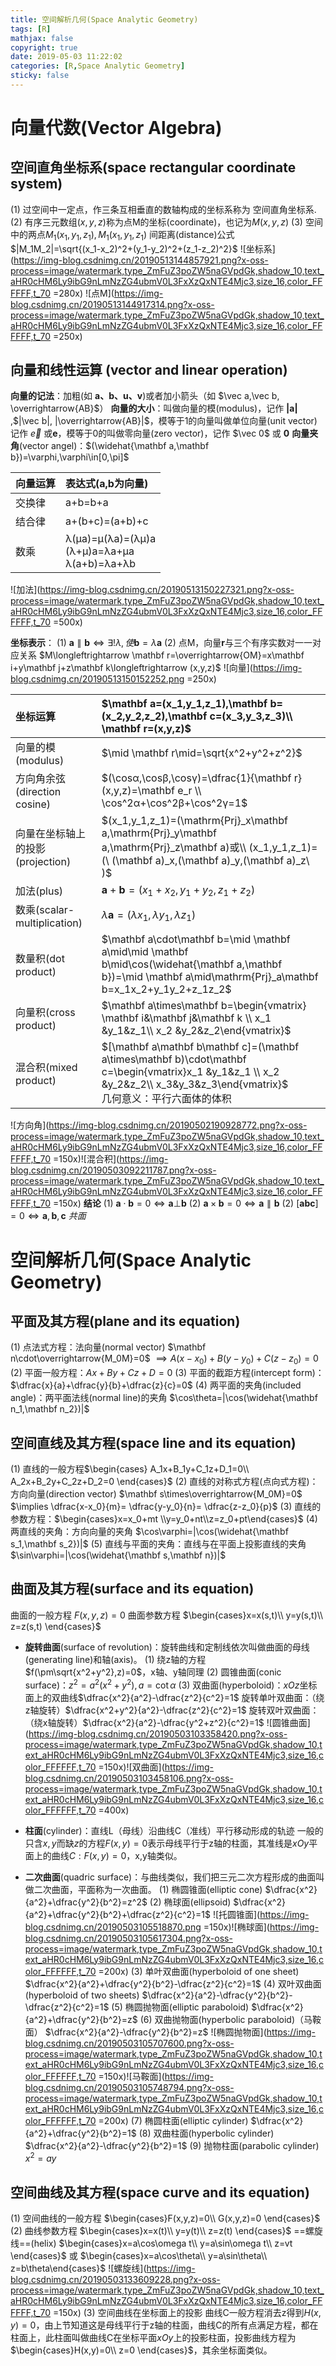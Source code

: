 ```yaml
---
title: 空间解析几何(Space Analytic Geometry)
tags: [R]
mathjax: false
copyright: true
date: 2019-05-03 11:22:02
categories: [R,Space Analytic Geometry]
sticky: false
---
```

<!-- more -->
# 向量代数(Vector Algebra)
## 空间直角坐标系(space rectangular coordinate system)
(1) 过空间中一定点，作三条互相垂直的数轴构成的坐标系称为
空间直角坐标系.
(2) 有序三元数组$(x,y,z)$称为点M的坐标(coordinate)，也记为$M(x,y,z)$
(3) 空间中的两点$M_1(x_1,y_1,z_1),M_1(x_1,y_1,z_1)$ 间距离(distance)公式
$|M_1M_2|=\sqrt{(x_1-x_2)^2+(y_1-y_2)^2+(z_1-z_2)^2}$
![坐标系](https://img-blog.csdnimg.cn/20190513144857921.png?x-oss-process=image/watermark,type_ZmFuZ3poZW5naGVpdGk,shadow_10,text_aHR0cHM6Ly9ibG9nLmNzZG4ubmV0L3FxXzQxNTE4Mjc3,size_16,color_FFFFFF,t_70 =280x) ![点M](https://img-blog.csdnimg.cn/20190513144917314.png?x-oss-process=image/watermark,type_ZmFuZ3poZW5naGVpdGk,shadow_10,text_aHR0cHM6Ly9ibG9nLmNzZG4ubmV0L3FxXzQxNTE4Mjc3,size_16,color_FFFFFF,t_70 =250x)
## 向量和线性运算 (vector and linear operation)
**向量的记法**：加粗(如 **a、b、u、v**)或者加小箭头（如 $\vec a,\vec b, \overrightarrow{AB}$）
**向量的大小**：叫做向量的模(modulus)，记作 **|a|** ,$|\vec b|, |\overrightarrow{AB}|$，模等于1的向量叫做单位向量(unit vector)记作 $\vec e$ 或**e**，模等于0的叫做零向量(zero vector)，记作 $\vec 0$ 或 **0**
**向量夹角**(vector angel)：$(\widehat{\mathbf a,\mathbf b})=\varphi,\varphi\in[0,\pi]$


向量运算|表达式(a,b为向量)
:---|:---
交换律|a+b=b+a
结合律|a+(b+c)=(a+b)+c
数乘|λ(μa)=μ(λa)=(λμ)a<br>(λ+μ)a=λa+μa<br>λ(a+b)=λa+λb
![加法](https://img-blog.csdnimg.cn/20190513150227321.png?x-oss-process=image/watermark,type_ZmFuZ3poZW5naGVpdGk,shadow_10,text_aHR0cHM6Ly9ibG9nLmNzZG4ubmV0L3FxXzQxNTE4Mjc3,size_16,color_FFFFFF,t_70 =500x)



**坐标表示**：
(1) $\mathbf a\parallel \mathbf b\iff \exists!\lambda,使\mathbf b=\lambda \mathbf a$
(2) 点M，向量$\mathbf r$与三个有序实数对一一对应关系
$M\longleftrightarrow \mathbf r=\overrightarrow{OM}=x\mathbf i+y\mathbf j+z\mathbf k\longleftrightarrow (x,y,z)$
![向量](https://img-blog.csdnimg.cn/20190513150152252.png =250x)

坐标运算|$\mathbf a=(x_1,y_1,z_1),\mathbf b=(x_2,y_2,z_2),\mathbf c=(x_3,y_3,z_3)\\ \mathbf r=(x,y,z)$
:---|:---
向量的模(modulus)|$\mid \mathbf r\mid=\sqrt{x^2+y^2+z^2}$
方向角余弦(direction cosine)|$(\cosα,\cosβ,\cosγ)=\dfrac{1}{\mathbf r}(x,y,z)=\mathbf e_r \\ \cos^2α+\cos^2β+\cos^2γ=1$
向量在坐标轴上的投影(projection)|$(x_1,y_1,z_1)=(\mathrm{Prj}_x\mathbf a,\mathrm{Prj}_y\mathbf a,\mathrm{Prj}_z\mathbf a)或\\ (x_1,y_1,z_1)=(\ (\mathbf a)_x,(\mathbf a)_y,(\mathbf a)_z\ )$
加法(plus)|$\mathbf a+\mathbf b=(x_1+x_2,y_1+y_2,z_1+z_2)$
数乘(scalar-multiplication)|$λ \mathbf a=(λ x_1,λ y_1,λ z_1)$
数量积(dot product)|$\mathbf a\cdot\mathbf b=\mid \mathbf a\mid\mid \mathbf b\mid\cos(\widehat{\mathbf a,\mathbf b})=\mid \mathbf a\mid\mathrm{Prj}_a\mathbf b=x_1x_2+y_1y_2+z_1z_2$
向量积(cross product)|$\mathbf a\times\mathbf b=\begin{vmatrix} \mathbf i&\mathbf j&\mathbf k  \\ x_1 &y_1&z_1\\  x_2 &y_2&z_2\end{vmatrix}$
混合积(mixed product)|$[\mathbf a\mathbf b\mathbf c]=(\mathbf a\times\mathbf b)\cdot\mathbf c=\begin{vmatrix}x_1 &y_1&z_1  \\ x_2 &y_2&z_2\\  x_3&y_3&z_3\end{vmatrix}$<br>几何意义：平行六面体的体积
![方向角](https://img-blog.csdnimg.cn/20190502190928772.png?x-oss-process=image/watermark,type_ZmFuZ3poZW5naGVpdGk,shadow_10,text_aHR0cHM6Ly9ibG9nLmNzZG4ubmV0L3FxXzQxNTE4Mjc3,size_16,color_FFFFFF,t_70 =150x)![混合积](https://img-blog.csdnimg.cn/20190503092211787.png?x-oss-process=image/watermark,type_ZmFuZ3poZW5naGVpdGk,shadow_10,text_aHR0cHM6Ly9ibG9nLmNzZG4ubmV0L3FxXzQxNTE4Mjc3,size_16,color_FFFFFF,t_70 =150x)
**结论**
(1) $\mathbf a\cdot\mathbf b=0 \iff \mathbf a\bot\mathbf b$
(2) $\mathbf a \times\mathbf b=0 \iff \mathbf a\parallel\mathbf b$
(2) $[\mathbf a\mathbf b\mathbf c]=0 \iff \mathbf a,\mathbf b,\mathbf c\ 共面$
# 空间解析几何(Space Analytic Geometry)
## 平面及其方程(plane and its equation)
(1) 点法式方程：法向量(normal vector) $\mathbf n\cdot\overrightarrow{M_0M}=0$
$\implies A(x-x_0)+B(y-y_0)+C(z-z_0)=0$
(2) 平面一般方程：$Ax+By+Cz+D=0$
(3) 平面的截距方程(intercept form)：$\dfrac{x}{a}+\dfrac{y}{b}+\dfrac{z}{c}=0$
(4) 两平面的夹角(included angle)：两平面法线(normal line)的夹角 $\cos\theta=|\cos(\widehat{\mathbf n_1,\mathbf n_2})|$

## 空间直线及其方程(space line and its equation)
(1) 直线的一般方程$\begin{cases} A_1x+B_1y+C_1z+D_1=0\\ A_2x+B_2y+C_2z+D_2=0 \end{cases}$
(2) 直线的对称式方程(点向式方程)：方向向量(direction vector) $\mathbf s\times\overrightarrow{M_0M}=0$
$\implies \dfrac{x-x_0}{m}= \dfrac{y-y_0}{n}= \dfrac{z-z_0}{p}$
(3) 直线的参数方程：$\begin{cases}x=x_0+mt \\y=y_0+nt\\z=z_0+pt\end{cases}$
(4) 两直线的夹角：方向向量的夹角 $\cos\varphi=|\cos(\widehat{\mathbf s_1,\mathbf s_2})|$
(5) 直线与平面的夹角：直线与在平面上投影直线的夹角 $\sin\varphi=|\cos(\widehat{\mathbf s,\mathbf n})|$

## 曲面及其方程(surface and its equation)
曲面的一般方程 $F(x,y,z)=0$
曲面参数方程 $\begin{cases}x=x(s,t)\\ y=y(s,t)\\ z=z(s,t) \end{cases}$
- **旋转曲面**(surface of revolution)：旋转曲线和定制线依次叫做曲面的母线(generating line)和轴(axis)。
(1) 绕z轴的方程$f(\pm\sqrt{x^2+y^2},z)=0$，x轴、y轴同理
(2) 圆锥曲面(conic surface)：$z^2=a^2(x^2+y^2),a=\cot\alpha$
(3) 双曲面(hyperboloid)：$xOz$坐标面上的双曲线$\dfrac{x^2}{a^2}-\dfrac{z^2}{c^2}=1$
旋转单叶双曲面：（绕z轴旋转）$\dfrac{x^2+y^2}{a^2}-\dfrac{z^2}{c^2}=1$
旋转双叶双曲面：（绕x轴旋转）$\dfrac{x^2}{a^2}-\dfrac{y^2+z^2}{c^2}=1$
![圆锥曲面](https://img-blog.csdnimg.cn/20190503103358420.png?x-oss-process=image/watermark,type_ZmFuZ3poZW5naGVpdGk,shadow_10,text_aHR0cHM6Ly9ibG9nLmNzZG4ubmV0L3FxXzQxNTE4Mjc3,size_16,color_FFFFFF,t_70 =150x)![双曲面](https://img-blog.csdnimg.cn/20190503103458106.png?x-oss-process=image/watermark,type_ZmFuZ3poZW5naGVpdGk,shadow_10,text_aHR0cHM6Ly9ibG9nLmNzZG4ubmV0L3FxXzQxNTE4Mjc3,size_16,color_FFFFFF,t_70 =400x)

- **柱面**(cylinder)：直线L（母线）沿曲线C（准线）平行移动形成的轨迹
一般的只含$x,y$而缺$z$的方程$F(x,y)=0$表示母线平行于z轴的柱面，其准线是$xOy$平面上的曲线$C:F(x,y)=0$，x,y轴类似。

-  **二次曲面**(quadric surface)：与曲线类似，我们把三元二次方程形成的曲面叫做二次曲面，平面称为一次曲面。
(1) 椭圆锥面(elliptic cone) $\dfrac{x^2}{a^2}+\dfrac{y^2}{b^2}=z^2$
(2) 椭球面(ellipsoid) $\dfrac{x^2}{a^2}+\dfrac{y^2}{b^2}+\dfrac{z^2}{c^2}=1$
![托圆锥面](https://img-blog.csdnimg.cn/20190503105518870.png =150x)![椭球面](https://img-blog.csdnimg.cn/20190503105617304.png?x-oss-process=image/watermark,type_ZmFuZ3poZW5naGVpdGk,shadow_10,text_aHR0cHM6Ly9ibG9nLmNzZG4ubmV0L3FxXzQxNTE4Mjc3,size_16,color_FFFFFF,t_70 =200x)
(3) 单叶双曲面(hyperboloid of one sheet) $\dfrac{x^2}{a^2}+\dfrac{y^2}{b^2}-\dfrac{z^2}{c^2}=1$
(4) 双叶双曲面(hyperboloid of two sheets) $\dfrac{x^2}{a^2}-\dfrac{y^2}{b^2}-\dfrac{z^2}{c^2}=1$
(5) 椭圆抛物面(elliptic paraboloid) $\dfrac{x^2}{a^2}+\dfrac{y^2}{b^2}=z$
(6) 双曲抛物面(hyperbolic paraboloid)（马鞍面） $\dfrac{x^2}{a^2}-\dfrac{y^2}{b^2}=z$
![椭圆抛物面](https://img-blog.csdnimg.cn/20190503105707600.png?x-oss-process=image/watermark,type_ZmFuZ3poZW5naGVpdGk,shadow_10,text_aHR0cHM6Ly9ibG9nLmNzZG4ubmV0L3FxXzQxNTE4Mjc3,size_16,color_FFFFFF,t_70 =150x)![马鞍面](https://img-blog.csdnimg.cn/20190503105748794.png?x-oss-process=image/watermark,type_ZmFuZ3poZW5naGVpdGk,shadow_10,text_aHR0cHM6Ly9ibG9nLmNzZG4ubmV0L3FxXzQxNTE4Mjc3,size_16,color_FFFFFF,t_70 =200x) 
(7) 椭圆柱面(elliptic cylinder) $\dfrac{x^2}{a^2}+\dfrac{y^2}{b^2}=1$
(8) 双曲柱面(hyperbolic cylinder) $\dfrac{x^2}{a^2}-\dfrac{y^2}{b^2}=1$
(9) 抛物柱面(parabolic cylinder) $x^2=ay$

## 空间曲线及其方程(space curve and its equation)
(1) 空间曲线的一般方程 $\begin{cases}F(x,y,z)=0\\ G(x,y,z)=0 \end{cases}$
(2) 曲线参数方程 $\begin{cases}x=x(t)\\ y=y(t)\\ z=z(t) \end{cases}$
==螺旋线==(helix) $\begin{cases}x=a\cos\omega t\\ y=a\sin\omega t\\ z=vt \end{cases}$ 或 $\begin{cases}x=a\cos\theta\\ y=a\sin\theta\\ z=b\theta\end{cases}$
![螺旋线](https://img-blog.csdnimg.cn/20190503133609228.png?x-oss-process=image/watermark,type_ZmFuZ3poZW5naGVpdGk,shadow_10,text_aHR0cHM6Ly9ibG9nLmNzZG4ubmV0L3FxXzQxNTE4Mjc3,size_16,color_FFFFFF,t_70 =150x)
(3) 空间曲线在坐标面上的投影
曲线C一般方程消去z得到$H(x,y)=0$，由上节知道这是母线平行于z轴的柱面，曲线C的所有点满足方程，都在柱面上，此柱面叫做曲线C在坐标平面$xOy$上的投影柱面，投影曲线方程为$\begin{cases}H(x,y)=0\\ z=0 \end{cases}$，其余坐标面类似。



